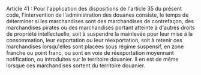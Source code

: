Article 41 : Pour l'application des dispositions de l'article 35 du
présent code, l'intervention de l'administration des douanes consiste,
le temps de déterminer si les marchandises sont des marchandises de
contrefaçon, des marchandises pirates ou des marchandises portant
atteinte à d'autres droits de propriété intellectuelle, soit à suspendre
la mainlevée pour leur mise à la consommation, leur exportation ou leur
réexportation, soit à retenir ces marchandises lorsqu'elles sont placées
sous régime suspensif, en zone franche ou point franc, ou sont en voie
de réexportation moyennant notification, ou introduites sur le
territoire douanier. Il en est de même lorsque ces marchandises sortent
du territoire douanier.